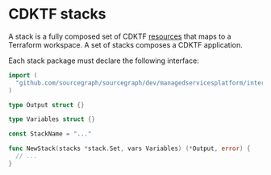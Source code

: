 # CDKTF stacks

A stack is a fully composed set of CDKTF [resources](../resource/README.md) that maps to a Terraform workspace.
A set of stacks composes a CDKTF application.

Each stack package must declare the following interface:

```go
import (
  "github.com/sourcegraph/sourcegraph/dev/managedservicesplatform/internal/stack"
)

type Output struct {}

type Variables struct {}

const StackName = "..."

func NewStack(stacks *stack.Set, vars Variables) (*Output, error) {
  // ...
}
```
